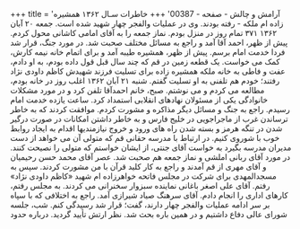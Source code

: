 +++
title = 'آرامش و چالش - صفحه - 00387'
+++
خاطرات سـال ۱۳۶۲ همشیره زاده ام ملکه - رفته بودند. وی در عملیات والفجر چهار شهید شده است. جمعه ۲۰ آبان ۱۳۶۲ ۳۷۱ تمام روز در منزل بودم. نماز جمعه را به آقای امامی کاشانی محول کردم. پیش از ظهر، احمد آقا آمد و راجع به مسائل مختلف صحبت شد. در مورد جنگ، قرار شد فردا خدمت امام برسم. پیش از ظهر، همشیره طیبه آمد و برای اتمام خانه نیمه کارش، کمک می خواست. یک قطعه زمین در قم که چند سال قبل قول داده بودم، به او دادم، عفت و فاطی به خانه ملکه همشیره زاده برای تسلیت فرزند شهیدش کاظم داودی نژاد رفتند؛ خودم هم تلفنی به او تسلیت گفتم. شنبه ۲۱ آبان ۱۳۶۲ اغلب روز در خانه بودم، مطالعه می کردم و می نوشتم. صبح، خانم احمدآقا تلفن کرد و در مورد مشکلات خانوادگی یکی از مسئولان نهادهای انقلابی استمداد کرد. ساعت یازده خدمت امام رسیدم. راجع به جنگ و مسائل دیگر مذاکره و مشورت کردم. موافقت کردند که به خاطر ترساندن غرب از ماجراجویی در خلیج فارس و به خاطر داشتن امکانات در صورت درگیر شدن در تنگه هرمز و بسته شدن راه های ورود و خروج نیازمندیها اقدام به ایجاد روابط خوب با شوروی کنیم. در ارتباط با مدرسه حقانی قم که متولی آن می خواهد از دست مدیران مدرسه بگیرد به خواست آقای جنتی، از ایشان خواستم که متولی را نصیحت کنند. در مورد آقای ربانی املشی و نماز جمعه هم صحبت شد. عصر آقای محمد حسن رحیمیان و آقای مهری از قم آمدند و راجع به کار کلید قرآن با من مشورت کردند. سپس به مسجدالمهدی برای شرکت در مجلس فاتحه خواهرزاده ام شهید «کاظم داودی نژاد» رفتم. آقای علی اصغر باغانی نماینده سبزوار سخنرانی می کردند. به مجلس رفتم، کارهای اداری را انجام دادم. آقای سرهنگ صیاد شیرازی آمد. راجع به اختلافی که با سپاه بر سر ادامه عملیات والفجر چهار دارند، گفت؛ قرار شد رسیدگی کنم. شب، جلسه شورای عالی دفاع داشتیم و در همین باره بحث شد. نظر ارتش تأیید گردید. درباره حدود